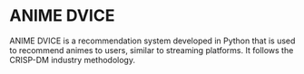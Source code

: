 # ANIME DVICE

ANIME DVICE is a recommendation system developed in Python that is used to recommend animes to users, similar to streaming platforms.
It follows the CRISP-DM industry methodology.
